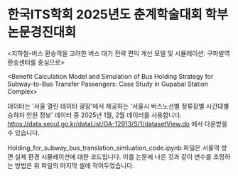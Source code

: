 # 한국ITS학회 2025년도 춘계학술대회 학부논문경진대회
<지하철-버스 환승객을 고려한 버스 대기 전략 편익 계산 모델 및 시뮬레이션: 구파발역 환승센터를 중심으로>

\<Benefit Calculation Model and Simulation of Bus Holding Strategy for Subway-to-Bus Transfer Passengers: Case Study in Gupabal Station Complex>

데이터는 '서울 열린 데이터 광장'에서 제공하는 '서울시 버스노선별 정류장별 시간대별 승하차 인원 정보' 데이터 중 2025년 1월, 2월 데이터를 사용합니다.
https://data.seoul.go.kr/dataList/OA-12913/S/1/datasetView.do
에서 다운받을 수 있습니다.

Holding_for_subway_bus_translation_simluation_code.ipynb 파일은 서울역 방면 실제 환경 시뮬레이션에 대한 코드입니다.
이를 논문에 나온 것과 같이 변수를 조정하는 방법은 위 파일의 마지막 셀에 적어두었습니다.
